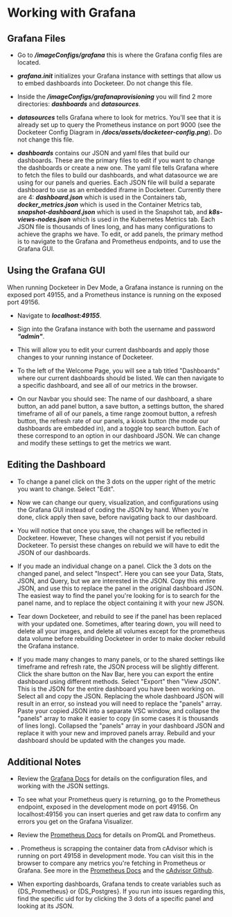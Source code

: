# Working with Grafana

## Grafana Files

* Go to ***/imageConfigs/grafana*** this is where the Grafana config files are located.

* ***grafana.init*** initializes your Grafana instance with settings that allow us to embed dashboards into Docketeer. Do not change this file.

* Inside the ***/imageConfigs/grafanaprovisioning*** you will find 2 more directories: ***dashboards*** and ***datasources***.

* ***datasources*** tells Grafana where to look for metrics. You'll see that it is already set up to query the Prometheus instance on port 9000 (see the Docketeer Config Diagram in ***/docs/assets/docketeer-config.png***). Do not change this file.

* ***dashboards*** contains our JSON and yaml files that build our dashboards. These are the primary files to edit if you want to change the dashboards or create a new one. The yaml file tells Grafana where to fetch the files to build our dashboards, and what datasource we are using for our panels and queries. Each JSON file will build a separate dashboard to use as an embedded iframe in Docketeer. Currently there are 4: ***dashboard.json*** which is used in the Containers tab, ***docker_metrics.json*** which is used in the Container Metrics tab, ***snapshot-dashboard.json*** which is used in the Snapshot tab, and ***k8s-views-nodes.json*** which is used in the Kubernetes Metrics tab. Each JSON file is thousands of lines long, and has many configurations to achieve the graphs we have. To edit, or add panels, the primary method is to navigate to the Grafana and Prometheus endpoints, and to use the Grafana GUI.

## Using the Grafana GUI

When running Docketeer in Dev Mode, a Grafana instance is running on the exposed port 49155, and a Prometheus instance is running on the exposed port 49156.

* Navigate to ***localhost:49155***.

* Sign into the Grafana instance with both the username and password ***"admin"***.

* This will allow you to edit your current dashboards and apply those changes to your running instance of Docketeer. 

* To the left of the Welcome Page, you will see a tab titled "Dashboards" where our current dashboards should be listed. We can then navigate to a specific dashboard, and see all of our metrics in the browser.

* On our Navbar you should see: The name of our dashboard, a share button, an add panel button, a save button, a settings button, the shared timeframe of all of our panels, a time range zoomout button, a refresh button, the refresh rate of our panels, a kiosk button (the mode our dashboards are embedded in), and a toggle top search button. Each of these correspond to an option in our dashboard JSON. We can change and modify these settings to get the metrics we want.

## Editing the Dashboard

* To change a panel click on the 3 dots on the upper right of the metric you want to change. Select "Edit".

* Now we can change our query, visualization, and configurations using the Grafana GUI instead of coding the JSON by hand. When you're done, click apply then save, before navigating back to our dashboard. 

* You will notice that once you save, the changes will be reflected in Docketeer. However, These changes will not persist if you rebuild Docketeer. To persist these changes on rebuild we will have to edit the JSON of our dashboards.

* If you made an individual change on a panel. Click the 3 dots on the changed panel, and select "Inspect". Here you can see your Data, Stats, JSON, and Query, but we are interested in the JSON. Copy this entire JSON, and use this to replace the panel in the original dashboard JSON. The easiest way to find the panel you're looking for is to search for the panel name, and to replace the object containing it with your new JSON. 

* Tear down Docketeer, and rebuild to see if the panel has been replaced with your updated one. Sometimes, after tearing down, you will need to delete all your images, and delete all volumes except for the prometheus data volume before rebuilding Docketeer in order to make docker rebuild the Grafana instance.

* If you made many changes to many panels, or to the shared settings like timeframe and refresh rate, the JSON process will be slightly different. Click the share button on the Nav Bar, here you can export the entire dashboard using different methods. Select "Export" then "View JSON". This is the JSON for the entire dashboard you have been working on. Select all and copy the JSON. Replacing the whole dashboard JSON will result in an error, so instead you will need to replace the "panels" array. Paste your copied JSON into a separate VSC window, and collapse the "panels" array to make it easier to copy (in some cases it is thousands of lines long). Collapsed the "panels" array in your dashboard JSON and replace it with your new and improved panels array. Rebuild and your dashboard should be updated with the changes you made. 

## Additional Notes

* Review the [Grafana Docs](https://grafana.com/docs/grafana/latest/) for details on the configuration files, and working with the JSON settings. 

* To see what your Prometheus query is returning, go to the Prometheus endpoint, exposed in the development mode on port 49156. On localhost:49156 you can insert queries and get raw data to confirm any errors you get on the Grafana Visualizer.

* Review the [Prometheus Docs](https://prometheus.io/docs/introduction/overview/) for details on PromQL and Prometheus.

* . Prometheus is scrapping the container data from cAdvisor which is running on port 49158 in development mode. You can visit this in the browser to compare any metrics you're fetching in Prometheus or Grafana. See more in the [Prometheus Docs](https://prometheus.io/docs/guides/cadvisor/) and the [cAdvisor Github](https://github.com/google/cadvisor).

* When exporting dashboards, Grafana tends to create variables such as {DS_Prometheus} or {DS_Postgres}. If you run into issues regarding this, find the specific uid for by clicking the 3 dots of a specific panel and looking at its JSON.